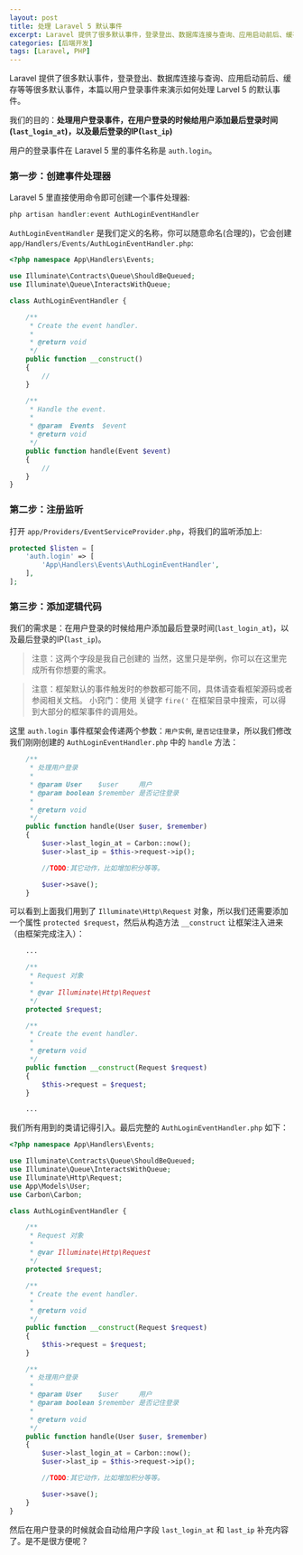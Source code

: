 ```yaml
---
layout: post
title: 处理 Laravel 5 默认事件
excerpt: Laravel 提供了很多默认事件，登录登出、数据库连接与查询、应用启动前后、缓存等等很多默认事件，本篇以用户登录事件来演示如何处理 Larvel 5 的默认事件。
categories: [后端开发]
tags: [Laravel, PHP]
---
```


Laravel 提供了很多默认事件，登录登出、数据库连接与查询、应用启动前后、缓存等等很多默认事件，本篇以用户登录事件来演示如何处理 Larvel 5 的默认事件。

我们的目的：**处理用户登录事件，在用户登录的时候给用户添加最后登录时间(`last_login_at`)，以及最后登录的IP(`last_ip`)**

用户的登录事件在 Laravel 5 里的事件名称是 `auth.login`。

### 第一步：创建事件处理器

Laravel 5 里直接使用命令即可创建一个事件处理器:

```php
php artisan handler:event AuthLoginEventHandler
```

`AuthLoginEventHandler` 是我们定义的名称，你可以随意命名(合理的)，它会创建 `app/Handlers/Events/AuthLoginEventHandler.php`:

```php
<?php namespace App\Handlers\Events;

use Illuminate\Contracts\Queue\ShouldBeQueued;
use Illuminate\Queue\InteractsWithQueue;

class AuthLoginEventHandler {

    /**
     * Create the event handler.
     *
     * @return void
     */
    public function __construct()
    {
        //
    }

    /**
     * Handle the event.
     *
     * @param  Events  $event
     * @return void
     */
    public function handle(Event $event)
    {
        //
    }
}
```

### 第二步：注册监听

打开 `app/Providers/EventServiceProvider.php`，将我们的监听添加上:

```php
protected $listen = [
    'auth.login' => [
        'App\Handlers\Events\AuthLoginEventHandler',
    ],
];
```

### 第三步：添加逻辑代码

我们的需求是：在用户登录的时候给用户添加最后登录时间(`last_login_at`)，以及最后登录的IP(`last_ip`)。
> 注意：这两个字段是我自己创建的
当然，这里只是举例，你可以在这里完成所有你想要的需求。

> 注意：框架默认的事件触发时的参数都可能不同，具体请查看框架源码或者参阅相关文档。
> 小窍门：使用 关键字 `fire('` 在框架目录中搜索，可以得到大部分的框架事件的调用处。

这里 `auth.login` 事件框架会传递两个参数：`用户实例`, `是否记住登录`，所以我们修改我们刚刚创建的 `AuthLoginEventHandler.php` 中的 `handle` 方法：

```php
    /**
     * 处理用户登录
     *
     * @param User    $user     用户
     * @param boolean $remember 是否记住登录
     *
     * @return void
     */
    public function handle(User $user, $remember)
    {
        $user->last_login_at = Carbon::now();
        $user->last_ip = $this->request->ip();

        //TODO:其它动作，比如增加积分等等。

        $user->save();
    }
```

可以看到上面我们用到了 `Illuminate\Http\Request` 对象，所以我们还需要添加一个属性 `protected $request`，然后从构造方法 `__construct` 让框架注入进来（由框架完成注入）：

```php
    ...

    /**
     * Request 对象
     *
     * @var Illuminate\Http\Request
     */
    protected $request;

    /**
     * Create the event handler.
     *
     * @return void
     */
    public function __construct(Request $request)
    {
        $this->request = $request;
    }

    ...
```

我们所有用到的类请记得引入。最后完整的 `AuthLoginEventHandler.php` 如下：

```php
<?php namespace App\Handlers\Events;

use Illuminate\Contracts\Queue\ShouldBeQueued;
use Illuminate\Queue\InteractsWithQueue;
use Illuminate\Http\Request;
use App\Models\User;
use Carbon\Carbon;

class AuthLoginEventHandler {

    /**
     * Request 对象
     *
     * @var Illuminate\Http\Request
     */
    protected $request;

    /**
     * Create the event handler.
     *
     * @return void
     */
    public function __construct(Request $request)
    {
        $this->request = $request;
    }

    /**
     * 处理用户登录
     *
     * @param User    $user     用户
     * @param boolean $remember 是否记住登录
     *
     * @return void
     */
    public function handle(User $user, $remember)
    {
        $user->last_login_at = Carbon::now();
        $user->last_ip = $this->request->ip();

        //TODO:其它动作，比如增加积分等等。

        $user->save();
    }
}
```

然后在用户登录的时候就会自动给用户字段 `last_login_at` 和 `last_ip` 补充内容了。是不是很方便呢？